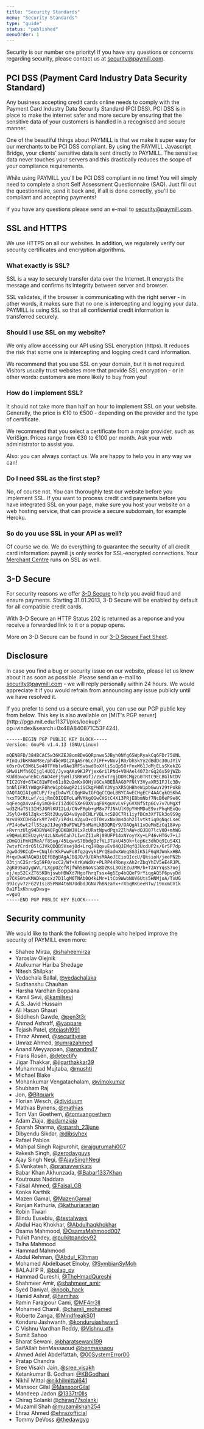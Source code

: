```yaml
---
title: "Security Standards"
menu: "Security Standards"
type: "guide"
status: "published"
menuOrder: 1
---
```


Security is our number one priority! If you have any questions or concerns regarding security, please contact us at [security@paymill.com](mailto:security@paymill.com).

## PCI DSS (Payment Card Industry Data Security Standard)

Any business accepting credit cards online needs to comply with the Payment Card Industry Data Security Standard (PCI DSS). PCI DSS is in place to make the internet safer and more secure by ensuring that the sensitive data of your customers is handled in a recognised and secure manner.

One of the beautiful things about PAYMILL is that we make it super easy for our merchants to be PCI DSS compliant. By using the PAYMILL Javascript Bridge, your clients' sensitive data is sent directly to PAYMILL. The sensitive data never touches your servers and this drastically reduces the scope of your compliance requirements.

While using PAYMILL you'll be PCI DSS compliant in no time! You will simply need to complete a short Self Assessment Questionnaire (SAQ). Just fill out the questionnaire, send it back and, if all is done correctly, you'll be compliant and accepting payments!

If you have any questions please send an e-mail to [security@paymill.com](mailto:security@paymill.com).

## SSL and HTTPS

We use HTTPS on all our websites. In addition, we regularely verify our security certificates and encryption algorithms.

### What exactly is SSL?

SSL is a way to securely transfer data over the Internet. It encrypts the message and confirms its integrity between server and browser.

SSL validates, if the browser is communicating with the right server - in other words, it makes sure that no one is intercepting and logging your data. PAYMILL is using SSL so that all confidential credit information is transferred securely.

### Should I use SSL on my website?

We only allow accessing our API using SSL encryption (https). It reduces the risk that some one is intercepting and logging credit card information.

We recommend that you use SSL on your domain, but it is not required. Visitors usually trust websites more that provide SSL encryption - or in other words: customers are more likely to buy from you!

### How do I implement SSL?

It should not take more than half an hour to implement SSL on your website. Generally, the price is €10 to €500 - depending on the provider and the type of certificate.

We recommend that you select a certificate from a major provider, such as VeriSign. Prices range from €30 to €100 per month. Ask your web administrator to assist you.

Also: you can always contact us. We are happy to help you in any way we can!

### Do I need SSL as the first step?

No, of course not. You can thoroughly test our website before you implement SSL. If you want to process credit card payments before you have integrated SSL on your page, make sure you host your website on a web hosting service, that can provide a secure subdomain, for example Heroku.

### So do you use SSL in your API as well?

Of course we do. We do everything to guarantee the security of all credit card information: paymill.js only works for SSL-encrypted connections. Your [Merchant Centre](http://app.paymill.com) runs on SSL as well.

## 3-D Secure

For security reasons we offer [3-D Secure](http://en.wikipedia.org/wiki/3-D_Secure) to help you avoid fraud and ensure payments. Starting 31.01.2013,
3-D Secure will be enabled by default for all compatible credit cards.

<div class="info">
  With 3-D Secure an HTTP Status 202 is returned as a reponse and you receive a forwarded link to it or a popup opens.
</div>

More on 3-D Secure can be found in our [3-D Secure Fact Sheet](https://www.paymill.com/downloads/pm_infoblatt-3DSecure-EN_130115.pdf).

## Disclosure

In case you find a bug or security issue on our website, please let us know about it as soon as possible. Please send an e-mail to [security@paymill.com](mailto:security@paymill.com) - we will reply personally within 24 hours. We would appreciate it if you would refrain from announcing any issue publicly until we have resolved it.

<div class="info">
  If you prefer to send us a secure email, you can use our PGP public key from below. This key is also available on [MIT's PGP server](http://pgp.mit.edu:11371/pks/lookup?op=vindex&search=0x48A840871C53F424).
</div>

```
------BEGIN PGP PUBLIC KEY BLOCK-----
Version: GnuPG v1.4.13 (GNU/Linux)

mQENBFD/384BCAC5w36KZEJ8cm8DeGQRpnws5JByh0Nfg6SWpRyakCq6FDr75UNL
PInQuJbKRNnM8e/ph4beWD12AgASr6Lc7iFF+vNovjRm/bhSkYy2dBdDc30uJYiV
k0srOvC8W6LSe40TFHblw9Ae1MFSvbwd0oXfliSiQp58+FnxW61JdMjELsSKekZG
GMwUiMfh6QIjgl4UQI/JyvqAKo9KJPYjex6rilPNd+V0HAel4073rGq26s59jWZb
KUd8bwcwnEbCu9AO4eFj9yHlJSRKWGfJ/zx9xTrgjDDRCMgzG0TRtC9ECBGlNtDV
TIC2GYd+6TAC81WF6n61i02u2mKx9OHjVGCvABEBAAG0PFNlY3VyaXR5IFJlc3Bv
bnNlIFRlYW0gKFBheW1pbGwgR21iSCkgPHNlY3VyaXR5QHBheW1pbGwuY29tPokB
OAQTAQIAIgUCUP/fzgIbAwYLCQgHAwIGFQgCCQoLBBYCAwECHgECF4AACgkQSKhA
hxxT9CRtLwf/cijRmC0IQEFoLaMVMkgOGwCHStC4X13PRjEBbmNbf7NcB6eP9e8C
oqFeogX4vaF4yimQHEcIiZd0O5Xe60XVuqF8KguVvLvFyGVXNfStp6Cv7v7UMgXf
wd3ZHaTSt3IHSJGRlKU12Ld/CNvFMpb+gM8x77JNkUlK0pYHHMDaE9vrPhqHExQo
JSylO+06lZqkxt5Rt2UuyGD4vUyaBCNLrVBLncSB0C7Ri1iyfBCm3XfTEk3o9S9g
WzvU9XCDHSGrk9Y7e07/iPdsLn2gvO+cOT0svxNx0msOoh2Ilvtktiq0gNqcLseC
/PI4o6wt2flSSzpJ1JegYBuFDWLF5nMaHLkBDQRQ/9/OAQgAt1xQeMnEzCq18Avp
+RvrnzUlg94DBVW40FgODKBWJH1xRcURatNpwdPqs2ZlhAW+dQJB07lcV0D+mhWG
x9QHmLKCEUzyH/4zLNXw9Cah7LIwnZI1vRj09UFP14xNYoyYXy+LP46vHTGv7+iJ
zDmGOiFmNIMeA/f8Sug/45LqwvS7BbdgDzfVLJTakU45Ok+lepKc3dhDq9IuS4X1
7wtvfCrdr05lGJVkQDQB5VsejOd+LrqIHBqxvEv04QJEMqfQJUcdUP2s/6r5P7dp
2gwOd9KCqD++CNql6rKkFwwFo8fqzgvyk1PrQEadwXWeqSG3iK5iF6qWJWnkxHBA
M+qvDwARAQABiQEfBBgBAgAJBQJQ/9/OAhsMAAoJEEioQIccU/QksioH/jeePN2b
03tjnC2SrrSg59F0/ocC2/Wf+XrKaWdXr+PLRP44RbnyxAh2rZbqYhIV5eE4RJPL
2gK095aOygWVLrLXgpQZefRjfWhSBNoVsa8DZKsL3OiEZuJMW/h+T2AYYqsS7oej
ej/epS2CxZT65KDhjswbHBWXd7HgoFhrqTssx4g5Ep4bQQeF9rYiqgAQ5F6pvyDd
p7CKS0twKMADkqccxz7D1lgM6TNAb0Q4kiMr+1tCb9WwbNUV6Uts5HNMjoA/TxUG
09Jcyv7zFG2VIsi85PRW4t6N7UdbdJGNV7hBNzaYx+rXbqRKGeeRTw/19nxmGV1k
0a1F1xKhnugDwsg=
=vguQ
-----END PGP PUBLIC KEY BLOCK-----
```

## Security community

We would like to thank the following people who helped improve the security of PAYMILL even more:

- Shahee Mirza,               [@shaheemirza](https://twitter.com/shaheemirza)
- Yaroslav Olejnik
- Atulkumar Hariba Shedage
- Nitesh Shilpkar
- Vedachala Ballal,           [@vedachalaka](https://twitter.com/vedachalaka)
- Sudhanshu Chauhan
- Harsha Vardhan Boppana
- Kamil Sevi,                 [@kamilsevi](https://twitter.com/kamilsevi)
- A.S. Javid Hussain
- Ali Hasan Ghauri
- Siddhesh Gawde,             [@pen3t3r](https://twitter.com/pen3t3r)
- Ahmad Ashraff,              [@yappare](https://twitter.com/yappare)
- Tejash Patel,               [@tejash1991](https://twitter.com/tejash1991)
- Ehraz Ahmed,                [@securityexe](https://twitter.com/securityexe)
- Umraz Ahmed,                [@umrazahmed](https://twitter.com/umrazahmed)
- Anand Meyyappan,            [@anandm47](https://twitter.com/anandm47)
- Frans Rosén,                [@detectify](https://twitter.com/detectify)
- Jigar Thakkar,              [@jigarthakkar39](https://twitter.com/jigarthakkar39)
- Muhammad Mujtaba,           [@mushti](https://twitter.com/mushti)
- Michael Blake
- Mohankumar Vengatachalam,   [@vimokumar](https://twitter.com/vimokumar)
- Shubham Raj
- Jon,                        [@Bitquark](https://twitter.com/Bitquark)
- Florian Wesch,              [@dividuum](https://twitter.com/dividuum)
- Mathias Bynens,             [@mathias](https://twitter.com/mathias)
- Tom Van Goethem,            [@tomvangoethem](https://twitter.com/tomvangoethem)
- Adam Ziaja,                 [@adamziaja](https://twitter.com/adamziaja)
- Sparsh Sharma,              [@sparsh_23june](https://twitter.com/sparsh_23june)
- Dibyendu Sikdar,            [@dibsyhex](https://twitter.com/dibsyhex)
- Rafael Pablos
- Mahipal Singh Rajpurohit,   [@rajgurumahi007](https://twitter.com/rajgurumahi007)
- Rakesh Singh,               [@zerodayguys](https://twitter.com/zerodayguys)
- Ajay Singh Negi,            [@AjaySinghNegi](https://twitter.com/AjaySinghNegi)
- S.Venkatesh,                [@pranavvenkats](https://twitter.com/pranavvenkats)
- Babar Khan Akhunzada,       [@Babar1337Khan](https://twitter.com/Babar1337Khan)
- Koutrouss Naddara
- Faisal Ahmed,               [@Faisal_GB](https://twitter.com/Faisal_GB)
- Konka Karthik
- Mazen Gamal,                [@MazenGamal](https://twitter.com/MazenGamal)
- Ranjan Kathuria,            [@kathuriaranjan](https://twitter.com/kathuriaranjan)
- Robin Tiwari
- Blindu Eusebiu,             [@testalways](https://twitter.com/testalways)
- Abdul Haq Khokhar,          [@Abdulhaqkhokhar](https://twitter.com/Abdulhaqkhokhar)
- Osama Mahmood,              [@OsamaMahmood007](https://twitter.com/OsamaMahmood007)
- Pulkit Pandey,              [@pulkitpandey92](https://twitter.com/pulkitpandey92)
- Talha Mahmood
- Hammad Mahmood
- Abdul Rehman,               [@Abdul_R3hman](https://twitter.com/Abdul_R3hman)
- Mohamed Abdelbaset Elnoby,  [@SymbianSyMoh](https://twitter.com/SymbianSyMoh)
- BALAJI P R,                 [@balag_py](https://twitter.com/balag_py)
- Hammad Qureshi,             [@TheHmadQureshi](https://twitter.com/TheHmadQureshi)
- Shahmeer Amir,              [@shahmeer_amir](https://twitter.com/shahmeer_amir)
- Syed Daniyal,               [@noob_hack](https://twitter.com/noob_hack)
- Hamid Ashraf,               [@hamihax](https://twitter.com/hamihax)
- Ramin Farajpour Cami,       [@MF4rr3ll](https://twitter.com/MF4rr3ll)
- Mohamed Chamli,             [@chamli_mohamed](https://twitter.com/chamli_mohamed)
- Roberto Zanga,              [@MindfreakS01](https://twitter.com/MindfreakS01)
- Konduru Jashwanth,          [@kondurujashwan5](https://twitter.com/kondurujashwan5)
- C Vishnu Vardhan Reddy,     [@Vishnu_dfx](https://twitter.com/Vishnu_dfx)
- Sumit Sahoo
- Bharat Sewani,              [@bharatsewani199](https://twitter.com/bharatsewani199)
- SaifAllah benMassaoud       [@benmassaou](https://twitter.com/benmassaou)
- Ahmed Adel Abdelfattah,     [@00SystemError00](https://twitter.com/00SystemError00)
- Pratap Chandra 
- Sree Visakh Jain,           [@sree_visakh](https://twitter.com/@sree_visakh)
- Ketankumar B. Godhani       [@KBGodhani](https://twitter.com/KBGodhani)
- Nikhil Mittal               [@nikhilmittal641](https://twitter.com/nikhilmittal641)
- Mansoor Gilal               [@MansoorGilal](https://twitter.com/MansoorGilal)
- Mandeep Jadon               [@1337tr0lls](https://twitter.com/1337tr0lls)
- Chirag Solanki              [@chirag77solanki](https://twitter.com/chirag77solanki)
- Muzamil Shah                [@muzamilshah254](https://twitter.com/muzamilshah254)
- Ehraz Ahmed                 [@ehrazofficial](https://twitter.com/ehrazofficial)
- Tommy DeVoss                [@thedawgyg](https://twitter.com/thedawgyg)
